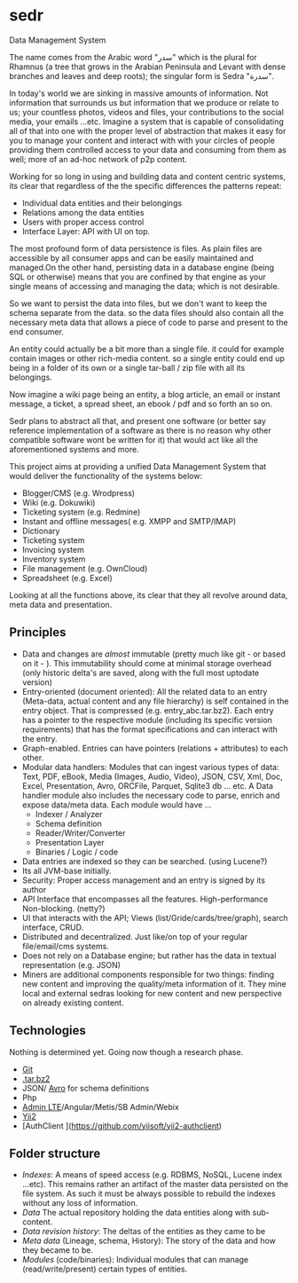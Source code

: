# sedr

Data Management System

The name comes from the Arabic word "سدر" which is the plural for Rhamnus (a tree that grows in the Arabian Peninsula and Levant with dense branches and leaves and deep roots); the singular form is Sedra "سدرة".

In today's world we are sinking in massive amounts of information. Not information that surrounds us but information that we produce or relate to us; your countless photos, videos and files, your contributions to the social media, your emails ...etc. Imagine a system that is capable of consolidating all of that into one with the proper level of abstraction that makes it easy for you to manage your content and interact with with your circles of people providing them controlled access to your data and consuming from them as well; more of an ad-hoc network of p2p content.

Working for so long in using and building data and content centric systems, its clear that regardless of the the specific differences the patterns repeat:
- Individual data entities and their belongings
- Relations among the data entities
- Users with proper access control
- Interface Layer: API with UI on top.

The most profound form of data persistence is files. As plain files are accessible by all consumer apps and can be easily maintained and managed.On the other hand, persisting data in a database engine (being SQL or otherwise) means that you are confined by that engine as your single means of accessing and managing the data; which is not desirable.

So we want to persist the data into files, but we don't want to keep the schema separate from the data. so the data files should also contain all the necessary meta data that allows a piece of code to parse and present to the end consumer.

An entity could actually be a bit more than a single file. it could for example contain images or other rich-media content. so a single entity could end up being in a folder of its own or a single tar-ball / zip file with all its belongings.

Now imagine a wiki page being an entity, a blog article, an email or instant message, a ticket, a spread sheet, an ebook / pdf and so forth an so on.

Sedr plans to abstract all that, and present one software (or better say reference implementation of a software as there is no reason why other compatible software wont be written for it) that would act like all the aforementioned systems and more.

This project aims at providing a unified Data Management System that would deliver the functionality of the systems below:
- Blogger/CMS (e.g. Wrodpress)
- Wiki (e.g. Dokuwiki)
- Ticketing system (e.g. Redmine)
- Instant and offline messages( e.g. XMPP and SMTP/IMAP)
- Dictionary
- Ticketing system
- Invoicing system
- Inventory system
- File management (e.g. OwnCloud)
- Spreadsheet (e.g. Excel)

Looking at all the functions above, its clear that they all revolve around data, meta data and presentation. 

## Principles 
* Data and changes are *almost* immutable (pretty much like git - or based on it - ). This immutability should come at minimal storage overhead (only historic delta's are saved, along with the full most uptodate version)
* Entry-oriented (document oriented): All the related data to an entry (Meta-data, actual content and any file hierarchy) is self contained in the entry object. That is compressed (e.g. entry_abc.tar.bz2). Each entry has a pointer to the respective module (including its specific version requirements) that has the format specifications and can interact with the entry.
* Graph-enabled. Entries can have pointers (relations + attributes) to each other.
* Modular data handlers: Modules that can ingest various types of data: Text, PDF, eBook, Media (Images, Audio, Video), JSON, CSV, Xml, Doc, Excel, Presentation, Avro, ORCFile, Parquet, Sqlite3 db ... etc. A Data handler module also includes the necessary code to parse, enrich and expose data/meta data. Each module would have ...
  * Indexer / Analyzer
  * Schema definition
  * Reader/Writer/Converter
  * Presentation Layer
  * Binaries / Logic / code
* Data entries are indexed so they can be searched. (using Lucene?)
* Its all JVM-base initially.
* Security: Proper access management and an entry is signed by its author
* API Interface that encompasses all the features. High-performance Non-blocking. (netty?)
* UI that interacts with the API; Views (list/Gride/cards/tree/graph), search interface, CRUD. 
* Distributed and decentralized. Just like/on top of your regular file/email/cms systems.
* Does not rely on a Database engine; but rather has the data in textual representation (e.g. JSON)
* Miners are additional components responsible for two things: finding new content and improving the quality/meta information of it. They mine local and external sedras looking for new content and new perspective on already existing content.

## Technologies
Nothing is determined yet. Going now though a research phase.

* [Git](https://github.com/kbjr/Git.php)
* [.tar.bz2](http://php.net/manual/en/class.phardata.php)
* JSON/ [Avro](http://apache.osuosl.org/avro/stable/php/) for schema definitions
* Php
* [Admin LTE](https://github.com/dmstr/yii2-adminlte-asset)/Angular/Metis/SB Admin/Webix
* [Yii2](http://www.yiiframework.com/)
* [AuthClient \](https://github.com/yiisoft/yii2-authclient)

## Folder structure
* *Indexes*: A means of speed access (e.g. RDBMS, NoSQL, Lucene index ...etc). This remains rather an artifact of the master data persisted on the file system. As such it must be always possible to rebuild the indexes without any loss of information.
* *Data* The actual repository holding the data entities along with sub-content.
* *Data revision history*: The deltas of the entities as they came to be
* *Meta data* (Lineage, schema, History): The story of the data and how they became to be.
* *Modules* (code/binaries): Individual modules that can manage (read/write/present) certain types of entities.
